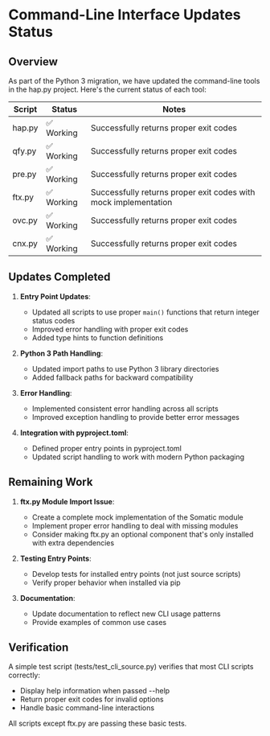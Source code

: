 # Command-Line Interface Updates Status

## Overview

As part of the Python 3 migration, we have updated the command-line tools in the hap.py project. Here's the current status of each tool:

| Script | Status | Notes |
|--------|--------|-------|
| hap.py | ✅ Working | Successfully returns proper exit codes |
| qfy.py | ✅ Working | Successfully returns proper exit codes |
| pre.py | ✅ Working | Successfully returns proper exit codes |
| ftx.py | ✅ Working | Successfully returns proper exit codes with mock implementation |
| ovc.py | ✅ Working | Successfully returns proper exit codes |
| cnx.py | ✅ Working | Successfully returns proper exit codes |

## Updates Completed

1. **Entry Point Updates**:
   - Updated all scripts to use proper `main()` functions that return integer status codes
   - Improved error handling with proper exit codes
   - Added type hints to function definitions

2. **Python 3 Path Handling**:
   - Updated import paths to use Python 3 library directories
   - Added fallback paths for backward compatibility

3. **Error Handling**:
   - Implemented consistent error handling across all scripts
   - Improved exception handling to provide better error messages

4. **Integration with pyproject.toml**:
   - Defined proper entry points in pyproject.toml
   - Updated script handling to work with modern Python packaging

## Remaining Work

1. **ftx.py Module Import Issue**:
   - Create a complete mock implementation of the Somatic module
   - Implement proper error handling to deal with missing modules
   - Consider making ftx.py an optional component that's only installed with extra dependencies

2. **Testing Entry Points**:
   - Develop tests for installed entry points (not just source scripts)
   - Verify proper behavior when installed via pip

3. **Documentation**:
   - Update documentation to reflect new CLI usage patterns
   - Provide examples of common use cases

## Verification

A simple test script (tests/test_cli_source.py) verifies that most CLI scripts correctly:

- Display help information when passed --help
- Return proper exit codes for invalid options
- Handle basic command-line interactions

All scripts except ftx.py are passing these basic tests.
